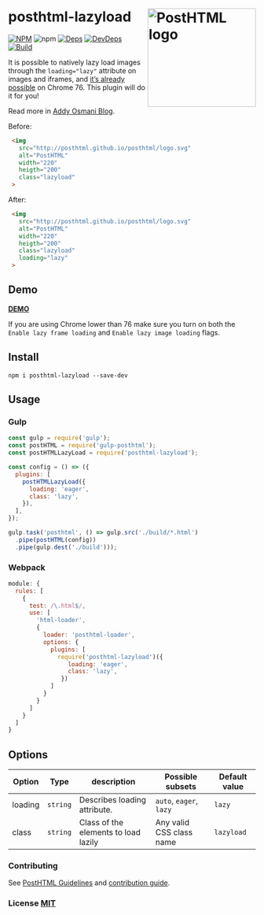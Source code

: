 # posthtml-lazyload <img align="right" width="220" height="200" title="PostHTML logo" src="http://posthtml.github.io/posthtml/logo.svg">

[![NPM][npm]][npm-url]
![npm](https://img.shields.io/npm/dw/posthtml-lazyload.svg)
[![Deps][deps]][deps-url]
[![DevDeps][dev-deps]][dev-deps-url]
[![Build][build]][build-badge]

 It is possible to natively lazy load images through the `loading="lazy"` attribute on images and iframes, and [it’s already possible](https://caniuse.com/#feat=loading-lazy-attr) on Chrome 76. This plugin will do it for you!
 
 Read more in [Addy Osmani Blog](https://addyosmani.com/blog/lazy-loading/).

Before:
``` html
 <img 
   src="http://posthtml.github.io/posthtml/logo.svg" 
   alt="PostHTML" 
   width="220"
   heigth="200" 
   class="lazyload"
 > 
```

After:
``` html
 <img 
   src="http://posthtml.github.io/posthtml/logo.svg" 
   alt="PostHTML" 
   width="220"
   heigth="200" 
   class="lazyload"
   loading="lazy"
 > 
```

## Demo
[**DEMO**](https://mathiasbynens.be/demo/img-loading-lazy)

If you are using Chrome lower than 76 make sure you turn on both the `Enable lazy frame loading` and `Enable lazy image loading` flags.

## Install

```npm
npm i posthtml-lazyload --save-dev
```

## Usage

### Gulp

```js
const gulp = require('gulp');
const postHTML = require('gulp-posthtml');
const postHTMLLazyLoad = require('posthtml-lazyload');

const config = () => ({
  plugins: [
    postHTMLLazyLoad({
      loading: 'eager',
      class: 'lazy',
    }),
  ],
});

gulp.task('posthtml', () => gulp.src('./build/*.html')
  .pipe(postHTML(config))
  .pipe(gulp.dest('./build')));
```

### Webpack

```js
module: {
  rules: [
    {
      test: /\.html$/,
      use: [
        'html-loader',
        {
          loader: 'posthtml-loader',
          options: {
            plugins: [
              require('posthtml-lazyload')({
                 loading: 'eager',
                 class: 'lazy',
               })
            ]
          }
        }
      ]
    }
  ]
}
```

## Options

| Option | Type | description | Possible subsets | Default value |
| ------ | ------ | ------ | ------ | ------ |
 loading | `string` | Describes loading attribute. | `auto`, `eager`, `lazy` | `lazy` |
 class | `string` | Class of the elements to load lazily | Any valid CSS class name | `lazyload` |

### Contributing

See [PostHTML Guidelines](https://github.com/posthtml/posthtml/tree/master/docs) and [contribution guide](CONTRIBUTING.md).

### License [MIT](LICENSE)

[npm]: https://img.shields.io/npm/v/posthtml-lazyload.svg
[npm-url]: https://npmjs.com/package/posthtml-lazyload

[deps]: https://david-dm.org/posthtml/posthtml.svg
[deps-url]: https://david-dm.org/webistomin/posthtml-lazyload

[dev-deps]: https://david-dm.org/webistomin/posthtml-lazyload/dev-status.svg
[dev-deps-url]: https://david-dm.org/webistomin/posthtml-lazyload?type=dev

[style]: https://img.shields.io/badge/code%20style-standard-yellow.svg
[style-url]: http://standardjs.com/

[build]: https://travis-ci.com/webistomin/posthtml-lazyload.svg?token=CqDseQbTs4cMwNAwVsgp&branch=master
[build-badge]: https://travis-ci.com/webistomin/posthtml-lazyload
